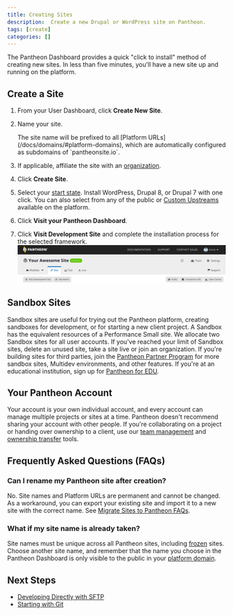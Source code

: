 ```yaml
---
title: Creating Sites
description:  Create a new Drupal or WordPress site on Pantheon.
tags: [create]
categories: []
---
```

The Pantheon Dashboard provides a quick "click to install" method of creating new sites. In less than five minutes, you'll have a new site up and running on the platform.

## Create a Site

1.  From your User Dashboard, click **Create New Site**.
2.  Name your site.

    <Alert title="Note" type="info">
    The site name will be prefixed to all [Platform URLs](/docs/domains/#platform-domains), which are automatically configured as subdomains of `pantheonsite.io`.
    </Alert>
3.  If applicable, affiliate the site with an [organization](/docs/organization-dashboard/#new-sites).
4.  Click **Create Site**.
5.  Select your [start state](/docs/start-state). Install WordPress, Drupal 8, or Drupal 7 with one click. You can also select from any of the public or [Custom Upstreams](/docs/custom-upstream) available on the platform.
6.  Click **Visit your Pantheon Dashboard**.
7.  Click **Visit Development Site** and complete the installation process for the selected framework.
 ![Visit development site button](/source/docs/assets/images/dashboard/visit-development-site.png)

## Sandbox Sites

Sandbox sites are useful for trying out the Pantheon platform, creating sandboxes for development, or for starting a new client project. A Sandbox has the equivalent resources of a Performance Small site. We allocate two Sandbox sites for all user accounts. If you've reached your limit of Sandbox sites, delete an unused site, take a site live or join an organization. If you're building sites for third parties, join the [Pantheon Partner Program](http://pantheon.io/agencies/partner-program) for more sandbox sites, Multidev environments, and other features. If you're at an educational institution, sign up for [Pantheon for EDU](https://pantheon.io/pantheon-top-edu).

## Your Pantheon Account
Your account is your own individual account, and every account can manage multiple projects or sites at a time. Pantheon doesn't recommend sharing your account with other people. If you're collaborating on a project or handing over ownership to a client, use our [team management](/docs/team-management) and [ownership transfer](/docs/site-owner-faq/#billing-tasks) tools.

## Frequently Asked Questions (FAQs)

### Can I rename my Pantheon site after creation?
No. Site names and Platform URLs are permanent and cannot be changed. As a workaround, you can export your existing site and import it to a new site with the correct name. See [Migrate Sites to Pantheon FAQs](/docs/migrate/#how-do-i-clone-an-existing-pantheon-site).

### What if my site name is already taken?

Site names must be unique across all Pantheon sites, including [frozen](/docs/platform-considerations/#inactive-site-freezing) sites. Choose another site name, and remember that the name you choose in the Pantheon Dashboard is only visible to the public in your [platform domain](/docs/domains/#platform-domains).

## Next Steps
 - [Developing Directly with SFTP](/docs/sftp/)
 - [Starting with Git](/docs/git/)
